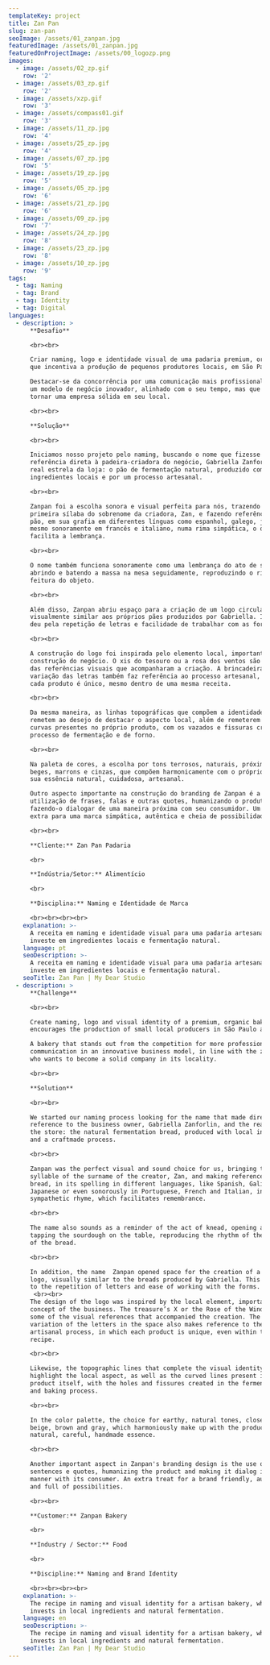 ```yaml
---
templateKey: project
title: Zan Pan
slug: zan-pan
seoImage: /assets/01_zanpan.jpg
featuredImage: /assets/01_zanpan.jpg
featuredOnProjectImage: /assets/00_logozp.png
images:
  - image: /assets/02_zp.gif
    row: '2'
  - image: /assets/03_zp.gif
    row: '2'
  - image: /assets/xzp.gif
    row: '3'
  - image: /assets/compass01.gif
    row: '3'
  - image: /assets/11_zp.jpg
    row: '4'
  - image: /assets/25_zp.jpg
    row: '4'
  - image: /assets/07_zp.jpg
    row: '5'
  - image: /assets/19_zp.jpg
    row: '5'
  - image: /assets/05_zp.jpg
    row: '6'
  - image: /assets/21_zp.jpg
    row: '6'
  - image: /assets/09_zp.jpg
    row: '7'
  - image: /assets/24_zp.jpg
    row: '8'
  - image: /assets/23_zp.jpg
    row: '8'
  - image: /assets/10_zp.jpg
    row: '9'
tags:
  - tag: Naming
  - tag: Brand
  - tag: Identity
  - tag: Digital
languages:
  - description: >
      **Desafio**

      <br><br>

      Criar naming, logo e identidade visual de uma padaria premium, orgânica e
      que incentiva a produção de pequenos produtores locais, em São Paulo.

      Destacar-se da concorrência por uma comunicação mais profissionalizada em
      um modelo de negócio inovador, alinhado com o seu tempo, mas que deseja se
      tornar uma empresa sólida em seu local.

      <br><br>

      **Solução**

      <br><br>

      Iniciamos nosso projeto pelo naming, buscando o nome que fizesse
      referência direta à padeira-criadora do negócio, Gabriella Zanforlin, e à
      real estrela da loja: o pão de fermentação natural, produzido com
      ingredientes locais e por um processo artesanal.

      <br><br>

      Zanpan foi a escolha sonora e visual perfeita para nós, trazendo a
      primeira sílaba do sobrenome da criadora, Zan, e fazendo referência ao
      pão, em sua grafia em diferentes línguas como espanhol, galego, japonês ou
      mesmo sonoramente em francês e italiano, numa rima simpática, o que
      facilita a lembrança.

      <br><br>

      O nome também funciona sonoramente como uma lembrança do ato de sovar,
      abrindo e batendo a massa na mesa seguidamente, reproduzindo o ritmo da
      feitura do objeto.

      <br><br>

      Além disso, Zanpan abriu espaço para a criação de um logo circular,
      visualmente similar aos próprios pães produzidos por Gabriella. Isso se
      deu pela repetição de letras e facilidade de trabalhar com as formas.

      <br><br>

      A construção do logo foi inspirada pelo elemento local, importante na
      construção do negócio. O xis do tesouro ou a rosa dos ventos são algumas
      das referências visuais que acompanharam a criação. A brincadeira com a
      variação das letras também faz referência ao processo artesanal, em que
      cada produto é único, mesmo dentro de uma mesma receita.

      <br><br>

      Da mesma maneira, as linhas topográficas que compõem a identidade visual
      remetem ao desejo de destacar o aspecto local, além de remeterem às linhas
      curvas presentes no próprio produto, com os vazados e fissuras criadas no
      processo de fermentação e de forno.

      <br><br>

      Na paleta de cores, a escolha por tons terrosos, naturais, próximos dos
      beges, marrons e cinzas, que compõem harmonicamente com o próprio produto
      sua essência natural, cuidadosa, artesanal.

      Outro aspecto importante na construção do branding de Zanpan é a
      utilização de frases, falas e outras quotes, humanizando o produto e
      fazendo-o dialogar de uma maneira próxima com seu consumidor. Um mimo
      extra para uma marca simpática, autêntica e cheia de possibilidades.

      <br><br>

      **Cliente:** Zan Pan Padaria

      <br>

      **Indústria/Setor:** Alimentício

      <br>

      **Disciplina:** Naming e Identidade de Marca

      <br><br><br><br>
    explanation: >-
      A receita em naming e identidade visual para uma padaria artesanal, que
      investe em ingredientes locais e fermentação natural.
    language: pt
    seoDescription: >-
      A receita em naming e identidade visual para uma padaria artesanal, que
      investe em ingredientes locais e fermentação natural.
    seoTitle: Zan Pan | My Dear Studio
  - description: >
      **Challenge**

      <br><br>

      Create naming, logo and visual identity of a premium, organic bakery that
      encourages the production of small local producers in São Paulo area.

      A bakery that stands out from the competition for more professional
      communication in an innovative business model, in line with the zeitgeist,
      who wants to become a solid company in its locality.

      <br><br>

      **Solution**

      <br><br>

      We started our naming process looking for the name that made direct
      reference to the business owner, Gabriella Zanforlin, and the real star of
      the store: the natural fermentation bread, produced with local ingredients
      and a craftmade process.

      <br><br>

      Zanpan was the perfect visual and sound choice for us, bringing the first
      syllable of the surname of the creator, Zan, and making reference to the
      bread, in its spelling in different languages, like Spanish, Galician,
      Japanese or even sonorously in Portuguese, French and Italian, in a
      sympathetic rhyme, which facilitates remembrance.

      <br><br>

      The name also sounds as a reminder of the act of knead, opening and
      tapping the sourdough on the table, reproducing the rhythm of the making
      of the bread.

      <br><br>

      In addition, the name  Zanpan opened space for the creation of a circular
      logo, visually similar to the breads produced by Gabriella. This was due
      to the repetition of letters and ease of working with the forms.
       <br><br>
      The design of the logo was inspired by the local element, important in the
      concept of the business. The treasure’s X or the Rose of the Winds are
      some of the visual references that accompanied the creation. The the
      variation of the letters in the space also makes reference to the
      artisanal process, in which each product is unique, even within the same
      recipe.

      <br><br>

      Likewise, the topographic lines that complete the visual identity
      highlight the local aspect, as well as the curved lines present in the
      product itself, with the holes and fissures created in the fermentation
      and baking process. 

      <br><br>

      In the color palette, the choice for earthy, natural tones, close to the
      beige, brown and gray, which harmoniously make up with the product its
      natural, careful, handmade essence.

      <br><br>

      Another important aspect in Zanpan's branding design is the use of
      sentences e quotes, humanizing the product and making it dialog in a close
      manner with its consumer. An extra treat for a brand friendly, authentic
      and full of possibilities.

      <br><br>

      **Customer:** Zanpan Bakery

      <br>

      **Industry / Sector:** Food

      <br>

      **Discipline:** Naming and Brand Identity

      <br><br><br><br>
    explanation: >-
      The recipe in naming and visual identity for a artisan bakery, which
      invests in local ingredients and natural fermentation.
    language: en
    seoDescription: >-
      The recipe in naming and visual identity for a artisan bakery, which
      invests in local ingredients and natural fermentation.
    seoTitle: Zan Pan | My Dear Studio
---
```


